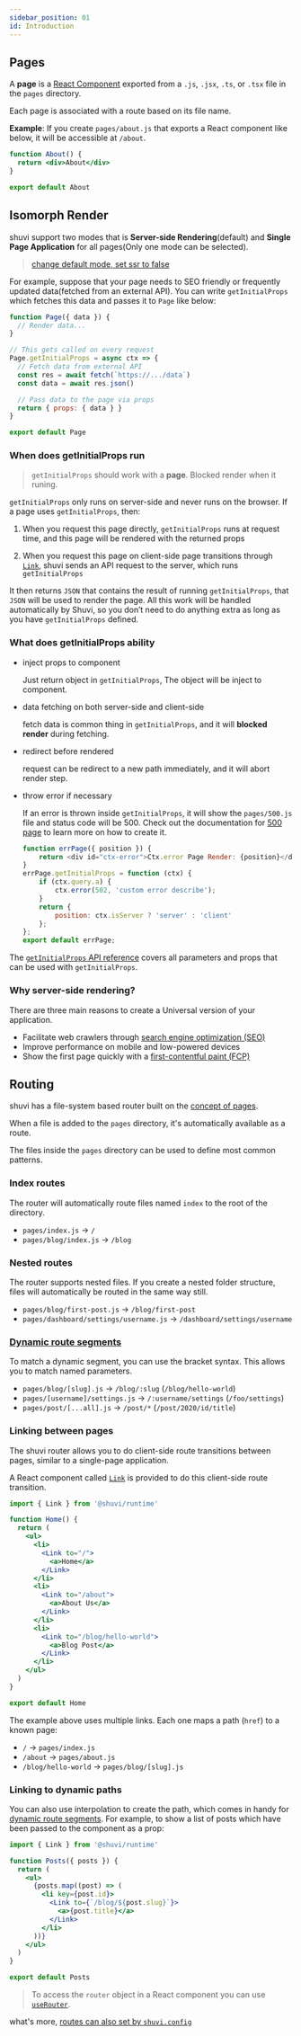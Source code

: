 ```yaml
---
sidebar_position: 01
id: Introduction
---
```


## Pages

A **page** is a [React Component](https://reactjs.org/docs/components-and-props.html) exported from a `.js`, `.jsx`, `.ts`, or `.tsx` file in the `pages` directory. 

Each page is associated with a route based on its file name.

**Example**: If you create `pages/about.js` that exports a React component like below, it will be accessible at `/about`.

```jsx
function About() {
  return <div>About</div>
}

export default About
```

## Isomorph Render

shuvi support two modes that is **Server-side Rendering**(default) and **Single Page Application** for all pages(Only one mode can be selected).

> [change default mode, set ssr to false](../../api-reference/config.md#ssr)

For example, suppose that your page needs to SEO friendly or frequently updated data(fetched from an external API). You can write `getInitialProps` which fetches this data and passes it to `Page` like below:

```jsx
function Page({ data }) {
  // Render data...
}

// This gets called on every request
Page.getInitialProps = async ctx => {
  // Fetch data from external API
  const res = await fetch(`https://.../data`)
  const data = await res.json()

  // Pass data to the page via props
  return { props: { data } }
}

export default Page
```

### When does getInitialProps run

> `getInitialProps` should work with a **page**. Blocked render when it runing.

`getInitialProps` only runs on server-side and never runs on the browser. If a page uses `getInitialProps`, then:

 1. When you request this page directly, `getInitialProps` runs at request time, and this page will be rendered with the returned props

 2. When you request this page on client-side page transitions through [`Link`](../../api/runtime/overview.md#link), shuvi sends an API request to the server, which runs `getInitialProps`

It then returns `JSON` that contains the result of running `getInitialProps`, that `JSON` will be used to render the page. All this work will be handled automatically by Shuvi, so you don’t need to do anything extra as long as you have `getInitialProps` defined.

### What does getInitialProps ability

- inject props to component

  Just return object in `getInitialProps`, The object will be inject to component.

- data fetching on both server-side and client-side
  
  fetch data is common thing in `getInitialProps`, and it will **blocked render** during fetching.
  
- redirect before rendered

  request can be redirect to a new path immediately, and it will abort render step.
  
- throw error if necessary 
  
  If an error is thrown inside `getInitialProps`, it will show the `pages/500.js` file and status code will be 500. Check out the documentation for [500 page](../custom-error.md#500-page) to learn more on how to create it.
  ```javascript
  function errPage({ position }) {
      return <div id="ctx-error">Ctx.error Page Render: {position}</div>;
  }
  errPage.getInitialProps = function (ctx) {
      if (ctx.query.a) {
          ctx.error(502, 'custom error describe');
      }
      return {
          position: ctx.isServer ? 'server' : 'client'
      };
  };
  export default errPage;
  ```

The [`getInitialProps` API reference](../../api/runtime/interfaces/IRouteComponentContext.md) covers all parameters and props that can be used with `getInitialProps`.

### Why server-side rendering?

There are three main reasons to create a Universal version of your application.

- Facilitate web crawlers through [search engine optimization (SEO)](https://developers.google.com/search/docs/beginner/seo-starter-guide)
- Improve performance on mobile and low-powered devices
- Show the first page quickly with a [first-contentful paint (FCP)](https://web.dev/first-contentful-paint/)

## Routing

shuvi has a file-system based router built on the [concept of pages](#pages).

When a file is added to the `pages` directory, it's automatically available as a route.

The files inside the `pages` directory can be used to define most common patterns.

### Index routes

The router will automatically route files named `index` to the root of the directory.

- `pages/index.js` → `/`
- `pages/blog/index.js` → `/blog`

### Nested routes

The router supports nested files. If you create a nested folder structure, files will automatically be routed in the same way still.

- `pages/blog/first-post.js` → `/blog/first-post`
- `pages/dashboard/settings/username.js` → `/dashboard/settings/username`

### [Dynamic route segments](./dynamic-routes.md)

To match a dynamic segment, you can use the bracket syntax. This allows you to match named parameters.

- `pages/blog/[slug].js` → `/blog/:slug` (`/blog/hello-world`)
- `pages/[username]/settings.js` → `/:username/settings` (`/foo/settings`)
- `pages/post/[...all].js` → `/post/*` (`/post/2020/id/title`)

### Linking between pages

The shuvi router allows you to do client-side route transitions between pages, similar to a single-page application.

A React component called [`Link`](../../api/runtime/overview.md#link) is provided to do this client-side route transition.

```jsx
import { Link } from '@shuvi/runtime'

function Home() {
  return (
    <ul>
      <li>
        <Link to="/">
          <a>Home</a>
        </Link>
      </li>
      <li>
        <Link to="/about">
          <a>About Us</a>
        </Link>
      </li>
      <li>
        <Link to="/blog/hello-world">
          <a>Blog Post</a>
        </Link>
      </li>
    </ul>
  )
}

export default Home
```

The example above uses multiple links. Each one maps a path (`href`) to a known page:

- `/` → `pages/index.js`
- `/about` → `pages/about.js`
- `/blog/hello-world` → `pages/blog/[slug].js`

### Linking to dynamic paths

You can also use interpolation to create the path, which comes in handy for [dynamic route segments](#dynamic-route-segments). For example, to show a list of posts which have been passed to the component as a prop:

```jsx
import { Link } from '@shuvi/runtime'

function Posts({ posts }) {
  return (
    <ul>
      {posts.map((post) => (
        <li key={post.id}>
          <Link to={`/blog/${post.slug}`}>
            <a>{post.title}</a>
          </Link>
        </li>
      ))}
    </ul>
  )
}

export default Posts
```

> To access the `router` object in a React component you can use [`useRouter`](../../api/runtime/overview.md#userouter).

what's more, [routes can also set by `shuvi.config`](../../api-reference/config.md#routes)